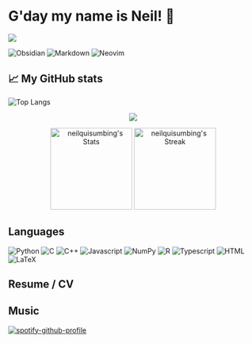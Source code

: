 # G'day my name is **Neil**! 👋
![](https://komarev.com/ghpvc/?username=neilquisumbing)

![Obsidian](https://img.shields.io/badge/-Obsidian-483699?style=flat&logo=obsidian&logoColor=white)
![Markdown](https://img.shields.io/badge/-Markdown-000000?style=flat&logo=markdown&logoColor=white)
![Neovim](https://img.shields.io/badge/NeoVim-%2357A143?style=flat&logo=neovim&logoColor=white)

## 📈 My GitHub stats

![Top Langs](https://github-readme-stats.vercel.app/api/top-langs/?username=neilquisumbing&layout=compact&bg_color=282c34)
<div class="badges-githubstats">
  <p align="center">
    <img src="https://github-readme-stats.vercel.app/api/top-langs/?username=neilquisumbing&layout=compact&bg_color=000000">
  </p>
  <p align="center">
    <img src="https://github-readme-stats.vercel.app/api?username=neilquisumbing&theme=aura&show_icons=true&hide_border=true&count_private=true" alt="neilquisumbing's Stats" height="165">
    <img src="https://github-readme-streak-stats.herokuapp.com/?user=neilquisumbing&theme=aura&hide_border=true" alt="neilquisumbing's Streak" height="165">
  </p>
</div>

## Languages
![Python](https://img.shields.io/badge/Python-FFD43B?flat&logo=python&logoColor=blue)
![C](https://img.shields.io/badge/C-00599C?style=flat&logo=c&logoColor=white)
![C++](https://img.shields.io/badge/C%2B%2B-00599C?style=flat&logo=c%2B%2B&logoColor=white)
![Javascript](https://img.shields.io/badge/JavaScript-323330?style=flat&logo=javascript&logoColor=F7DF1E)
![NumPy](https://img.shields.io/badge/Numpy-777BB4?style=flat&logo=numpy&logoColor=white)
![R](https://img.shields.io/badge/R-276DC3?style=flat&logo=r&logoColor=white)
![Typescript](https://img.shields.io/badge/TypeScript-007ACC?style=flat&logo=typescript&logoColor=white)
![HTML](https://img.shields.io/badge/HTML5-E34F26?style=flat&logo=html5&logoColor=white)
![LaTeX](https://img.shields.io/badge/LaTeX-47A141?style=flat&logo=LaTeX&logoColor=white)

## Resume / CV

## Music
[![spotify-github-profile](https://spotify-github-profile.kittinanx.com/api/view?uid=neil.7089&cover_image=true&theme=natemoo-re&show_offline=false&background_color=121212&interchange=false&bar_color=008000&bar_color_cover=false)](https://github.com/kittinan/spotify-github-profile)
